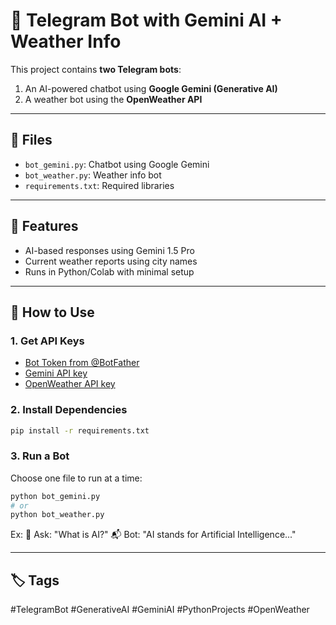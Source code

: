 # 🤖 Telegram Bot with Gemini AI + Weather Info

This project contains **two Telegram bots**:
1. An AI-powered chatbot using **Google Gemini (Generative AI)**
2. A weather bot using the **OpenWeather API**

---

## 📁 Files

- `bot_gemini.py`: Chatbot using Google Gemini
- `bot_weather.py`: Weather info bot
- `requirements.txt`: Required libraries

---

## 🧠 Features

- AI-based responses using Gemini 1.5 Pro
- Current weather reports using city names
- Runs in Python/Colab with minimal setup

---

## 🚀 How to Use

### 1. Get API Keys

- [Bot Token from @BotFather](https://t.me/BotFather)
- [Gemini API key](https://makersuite.google.com/)
- [OpenWeather API key](https://openweathermap.org/api)

### 2. Install Dependencies

```bash
pip install -r requirements.txt
```

### 3. Run a Bot

Choose one file to run at a time:

```bash
python bot_gemini.py
# or
python bot_weather.py
```
Ex:
🤖 Ask: "What is AI?"
📬 Bot: "AI stands for Artificial Intelligence..."

---

## 🏷 Tags
#TelegramBot #GenerativeAI #GeminiAI #PythonProjects #OpenWeather
